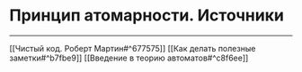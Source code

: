 # Принцип атомарности. Источники

---

[[Чистый код. Роберт Мартин#^677575]]
[[Как делать полезные заметки#^b7fbe9]]
[[Введение в теорию автоматов#^c8f6ee]]